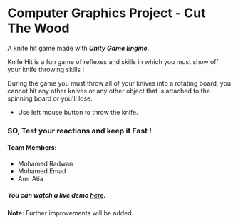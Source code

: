 # Computer Graphics Project - Cut The Wood

A knife hit game made with **_Unity Game Engine_**.

Knife Hit is a fun game of reflexes and skills in which you must show off your knife throwing skills ! 

During the game you must throw all of your knives into a rotating board, you cannot hit any other knives or any other object that is attached to the spinning board or you'll lose.

* Use left mouse button to throw the knife.
### SO, Test your reactions and keep it Fast !

#### Team Members:
- Mohamed Radwan
- Mohamed Emad 
- Amr Atia
##### You can watch a live demo [here].
[here]: https://youtu.be/7U6RFbefhgY
**Note:** Further improvements will be added.